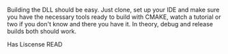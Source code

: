 Building the DLL should be easy. Just clone, set up your IDE and make sure you have the necessary tools ready to build with CMAKE, watch a tutorial or two if you don't know and there you have it. In theory, debug and release builds both should work.

Has Liscense READ

